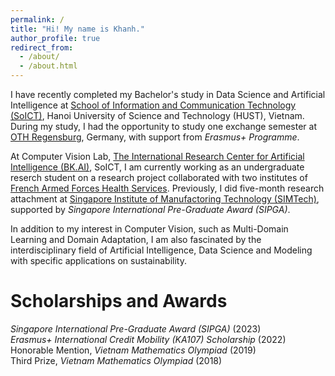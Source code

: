 ```yaml
---
permalink: /
title: "Hi! My name is Khanh."
author_profile: true
redirect_from: 
  - /about/
  - /about.html
---
```


I have recently completed my Bachelor's study in Data Science and Artificial Intelligence at [School of Information and Communication Technology (SoICT)](https://soict.hust.edu.vn/en/), Hanoi University of Science and Technology (HUST), Vietnam. During my study, I had the opportunity to study one exchange semester at [OTH Regensburg](https://www.oth-regensburg.de/en/), Germany, with support from *Erasmus+ Programme*.

At Computer Vision Lab, [The International Research Center for Artificial Intelligence (BK.AI)](https://bkai.ai/), SoICT, I am currently working as an undergraduate reserch student on a research project collaborated with two institutes of [French Armed Forces Health Services](https://www.defense.gouv.fr/sante). Previously, I did five-month research attachment at [Singapore Institute of Manufactoring Technology (SIMTech)](https://www.a-star.edu.sg/simtech), supported by *Singapore International Pre-Graduate Award (SIPGA)*. 

In addition to my interest in Computer Vision, such as Multi-Domain Learning and Domain Adaptation, I am also fascinated by the interdisciplinary field of Artificial Intelligence, Data Science and Modeling with specific applications on sustainability.

Scholarships and Awards
======
*Singapore International Pre-Graduate Award (SIPGA)* (2023)  
*Erasmus+ International Credit Mobility (KA107) Scholarship* (2022)  
Honorable Mention, *Vietnam Mathematics Olympiad* (2019)  
Third Prize, *Vietnam Mathematics Olympiad* (2018)

<!-- Terms:

I want to write about my passion, patience, to go beyond here. I had the ideas when taking shower, but right now, my mind seems to be tired. I need take to think about it. 

During my Barchelor's study, I had the opportunity to study one exchange semester at [OTH Regensburg](https://www.oth-regensburg.de/en/), Germany, with support from *Erasmus+ Programme*, and 

[How about writing about my research experience in modeling here?] In addtion to my expertise in Computer Vision, e.g. multi-domain learning, domain adaptation, multi-view action recognition, I also had research experiecne in agent-based modeling? 

- Undergraduate research student  

To mention: 
- Supported by Erasmus+ program.  
- SIPGA Awards.  

My research experience was on modeling and computer vision, particularly on multi-domain learning, domain adaptation, and multi-view action recognition. As a nature-lover, I am interested in graduate study on the interdisciplinary of modeling and artificial intelligence with applications on sustainability.


With a love about nature, I am interested in the interdisciplinary applications of modeling and artificial intelligence in sustainability. 

My research interest lies in the interdisciplinary of Modeling, Simulation and Artificial Intelligence, particularly in the context of sustainability and climate.  

How to write a convincing about me? -->